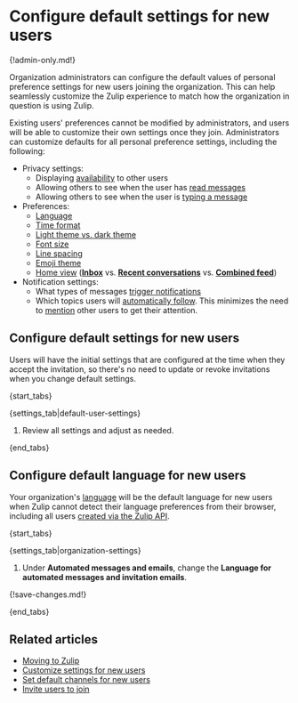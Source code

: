 # Configure default settings for new users

{!admin-only.md!}

Organization administrators can configure the default values of
personal preference settings for new users joining the
organization. This can help seamlessly customize the Zulip experience
to match how the organization in question is using Zulip.

Existing users' preferences cannot be modified by administrators, and
users will be able to customize their own settings once they
join. Administrators can customize defaults for all personal
preference settings, including the following:

* Privacy settings:
    * Displaying [availability](/help/status-and-availability) to other users
    * Allowing others to see when the user has [read
      messages](/help/read-receipts)
    * Allowing others to see when the user is [typing a
      message](/help/typing-notifications)
* Preferences:
    * [Language](/help/change-your-language)
    * [Time format](/help/change-the-time-format)
    * [Light theme vs. dark theme](/help/dark-theme)
    * [Font size](/help/font-size)
    * [Line spacing](/help/line-spacing)
    * [Emoji theme](/help/emoji-and-emoticons#change-your-emoji-set)
    * [Home view](/help/configure-home-view)
      ([**Inbox**](/help/inbox) vs.
      [**Recent conversations**](/help/recent-conversations) vs.
      [**Combined feed**](/help/reading-strategies#combined-feed))
* Notification settings:
    * What types of messages [trigger notifications][default-notifications]
    * Which topics users will [automatically follow](/help/follow-a-topic). This
      minimizes the need to [mention](/help/mention-a-user-or-group) other users
      to get their attention.

[default-notifications]: /help/channel-notifications#configure-default-notifications-for-all-channels

## Configure default settings for new users

Users will have the initial settings that are configured at the time when they
accept the invitation, so there's no need to update or revoke invitations when
you change default settings.

{start_tabs}

{settings_tab|default-user-settings}

1. Review all settings and adjust as needed.

{end_tabs}

## Configure default language for new users

Your organization's [language](/help/configure-organization-language) will be
the default language for new users when Zulip cannot detect their language
preferences from their browser, including all users [created via the Zulip
API](/api/create-user).

{start_tabs}

{settings_tab|organization-settings}

1. Under **Automated messages and emails**, change the **Language for
   automated messages and invitation emails**.

{!save-changes.md!}

{end_tabs}

## Related articles

* [Moving to Zulip](/help/moving-to-zulip)
* [Customize settings for new users](/help/customize-settings-for-new-users)
* [Set default channels for new users](/help/set-default-channels-for-new-users)
* [Invite users to join](/help/invite-users-to-join)
